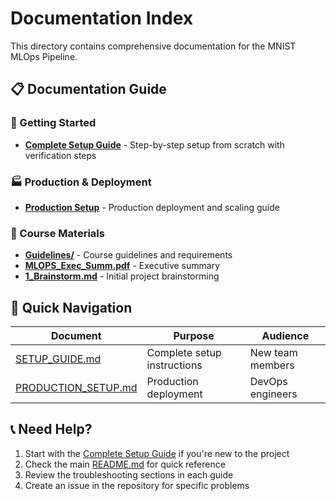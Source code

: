 # Documentation Index

This directory contains comprehensive documentation for the MNIST MLOps Pipeline.

## 📋 Documentation Guide

### 🚀 Getting Started
- **[Complete Setup Guide](SETUP_GUIDE.md)** - Step-by-step setup from scratch with verification steps

### 🏭 Production & Deployment
- **[Production Setup](PRODUCTION_SETUP.md)** - Production deployment and scaling guide

### 📖 Course Materials
- **[Guidelines/](Guidelines/)** - Course guidelines and requirements
- **[MLOPS_Exec_Summ.pdf](MLOPS_Exec_Summ.pdf)** - Executive summary
- **[1_Brainstorm.md](1_Brainstorm.md)** - Initial project brainstorming

## 🎯 Quick Navigation

| Document | Purpose | Audience |
|----------|---------|----------|
| [SETUP_GUIDE.md](SETUP_GUIDE.md) | Complete setup instructions | New team members |
| [PRODUCTION_SETUP.md](PRODUCTION_SETUP.md) | Production deployment | DevOps engineers |

## 📞 Need Help?

1. Start with the [Complete Setup Guide](SETUP_GUIDE.md) if you're new to the project
2. Check the main [README.md](../README.md) for quick reference
3. Review the troubleshooting sections in each guide
4. Create an issue in the repository for specific problems 